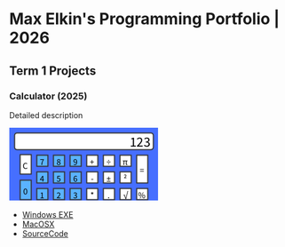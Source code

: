 # Max Elkin's Programming Portfolio | 2026

## Term 1 Projects

### Calculator (2025)

Detailed description

![RunningCalculator](https://github.com/425676/Portfolio/blob/main/images/calc.png?raw=true)

* [Windows EXE](https://github.com/425676/Portfolio/blob/main/src/Calc/windows-amd64.zip)
* [MacOSX](https://github.com/425676/Portfolio/blob/main/src/Calc/macos-x86_64.zip)
* [SourceCode](https://github.com/425676/Portfolio/tree/main/src/Calc)
